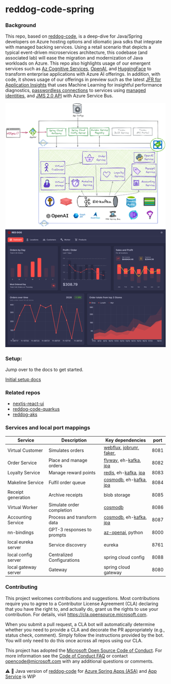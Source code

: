 
# reddog-code-spring

### Background

This repo, based on [reddog-code](https://github.com/Azure/reddog-code), is a deep-dive for Java/Spring developers on Azure hosting options and idiomatic java sdks that integrate with managed backing services. Using a retail scenario that depicts a typical event-driven microservices architecture, this codebase (and associated lab) will ease the migration and modernization of Java workloads on Azure. This repo also highlights usage of our emergent services such as [Az Cognitive Services](https://azure.microsoft.com/en-us/products/cognitive-services/#overview), [OpenAI](https://azure.microsoft.com/en-us/products/cognitive-services/openai-service/), and [HuggingFace](https://azure.microsoft.com/en-us/solutions/hugging-face-on-azure/#overview) to transform enterprise applications with Azure AI offerings. In addition, with code, it shows usage of our offerings in preview such as the latest [JFR for Application Insights](https://learn.microsoft.com/en-us/azure/azure-monitor/app/java-standalone-profiler) that uses Machine Learning for insightful performance diagnostics, [passwordless connections](https://learn.microsoft.com/en-us/azure/storage/common/multiple-identity-scenarios?toc=%2Fazure%2Fdeveloper%2Fintro%2Ftoc.json&bc=%2Fazure%2Fdeveloper%2Fintro%2Fbreadcrumb%2Ftoc.json&tabs=java) to services using [managed identities](https://learn.microsoft.com/en-us/azure/active-directory/managed-identities-azure-resources/overview), and [JMS 2.0 API](https://learn.microsoft.com/en-us/azure/service-bus-messaging/how-to-use-java-message-service-20) with Azure Service Bus.

![](ancillary/architecture.png)
![](ancillary/screenshot.png)


### Setup:

Jump over to the docs to get started.

[Initial setup docs](docs/initial-setup.md)

### Related repos
- [nextjs-react-ui](https://github.com/appdevgbb/reddog-ui-nextjs)
- [reddog-code-quarkus](https://github.com/appdevgbb/reddog-code-quarkus)
- [reddog-aks](https://github.com/Azure/reddog-aks)

### Services and local port mappings

| Service              | Description                | Key dependencies                                                                                                                                                                                                                     | port |
|----------------------|----------------------------|--------------------------------------------------------------------------------------------------------------------------------------------------------------------------------------------------------------------------------------|------|
| Virtual Customer     | Simulates orders           | [webflux](https://docs.spring.io/spring-framework/docs/current/reference/html/web-reactive.html), [jobrunr](https://github.com/jobrunr/jobrunr#readme), [faker](https://github.com/DiUS/java-faker#readme),                          | 8081 |
| Order Service        | Place and manage orders    | [flyway](https://github.com/flyway/flyway#readme), eh-[kafka](https://spring.io/projects/spring-kafka), [jpa](https://spring.io/guides/gs/accessing-data-jpa/)                                                                       | 8082 |
| Loyalty Service      | Manage reward points       | [redis](https://github.com/spring-projects/spring-data-redis/blob/main/src/main/asciidoc/reference/reactive-redis.adoc), eh-[kafka](https://spring.io/projects/spring-kafka), [jpa](https://spring.io/guides/gs/accessing-data-jpa/) | 8083 |
| Makeline Service     | Fulfil order queue         | [cosmodb](https://learn.microsoft.com/en-us/azure/cosmos-db/nosql/sdk-java-v4), eh-[kafka](https://spring.io/projects/spring-kafka), [jpa](https://spring.io/guides/gs/accessing-data-jpa/)                                          | 8084 |
| Receipt generation   | Archive receipts           | blob storage                                                                                                                                                                                                                         | 8085 |
| Virtual Worker       | Simulate order completion  | [cosmodb](https://learn.microsoft.com/en-us/azure/cosmos-db/nosql/sdk-java-v4)                                                                                                                                                       | 8086 |
| Accounting Service   | Process and transform data | [cosmodb](https://learn.microsoft.com/en-us/azure/cosmos-db/nosql/sdk-java-v4), eh-[kafka](https://spring.io/projects/spring-kafka), [jpa](https://spring.io/guides/gs/accessing-data-jpa/)                                          | 8087 |
| nn-bindings          | GPT-3 responses to prompts | [az-openai](https://learn.microsoft.com/en-us/azure/cognitive-services/openai/quickstart?pivots=programming-language-python), python                                                                                                 | 8000 |
| local eureka server  | Service discovery          | eureka                                                                                                                                                                                                                               | 8761 |
| local config server  | Centralized Configurations | spring cloud config                                                                                                                                                                                                                  | 8088 |
| local gateway server | Gateway                    | spring cloud gateway                                                                                                                                                                                                                 | 8080 |

### Contributing

This project welcomes contributions and suggestions.  Most contributions require you to agree to a
Contributor License Agreement (CLA) declaring that you have the right to, and actually do, grant us
the rights to use your contribution. For details, visit https://cla.opensource.microsoft.com.

When you submit a pull request, a CLA bot will automatically determine whether you need to provide
a CLA and decorate the PR appropriately (e.g., status check, comment). Simply follow the instructions
provided by the bot. You will only need to do this once across all repos using our CLA.

This project has adopted the [Microsoft Open Source Code of Conduct](https://opensource.microsoft.com/codeofconduct/).
For more information see the [Code of Conduct FAQ](https://opensource.microsoft.com/codeofconduct/faq/) or
contact [opencode@microsoft.com](mailto:opencode@microsoft.com) with any additional questions or comments.

:warning: :construction: Java version of [reddog-code](https://github.com/Azure/reddog-code) for [Azure Spring Apps (ASA)](https://docs.microsoft.com/en-us/azure/spring-apps/) and [App Service](https://docs.microsoft.com/en-us/azure/app-service/) is WIP
